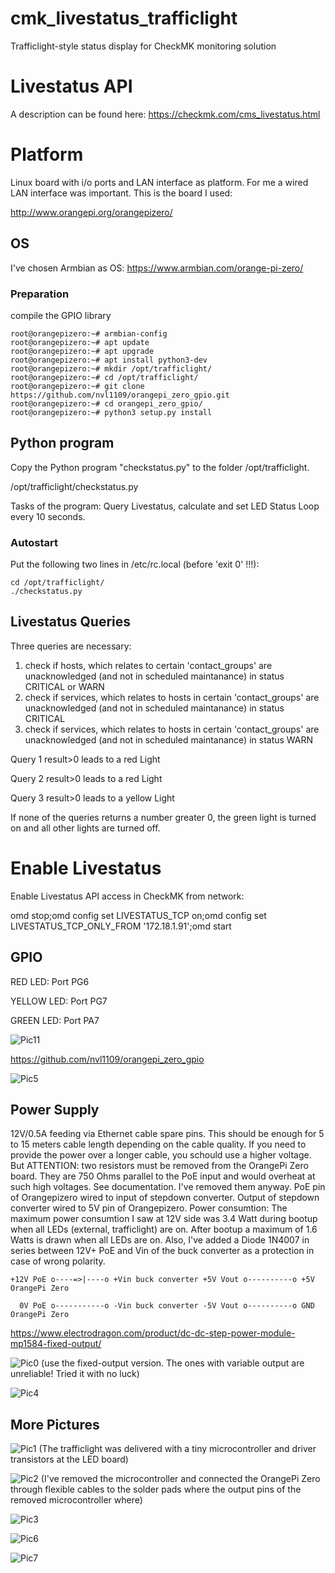 # cmk_livestatus_trafficlight
Trafficlight-style status display for CheckMK monitoring solution

# Livestatus API
A description can be found here:
https://checkmk.com/cms_livestatus.html


# Platform
Linux board with i/o ports and LAN interface as platform. For me a wired LAN interface was important. 
This is the board I used:

http://www.orangepi.org/orangepizero/

## OS
I've chosen Armbian as OS:
https://www.armbian.com/orange-pi-zero/

### Preparation
compile the GPIO library
```
root@orangepizero:~# armbian-config
root@orangepizero:~# apt update
root@orangepizero:~# apt upgrade
root@orangepizero:~# apt install python3-dev
root@orangepizero:~# mkdir /opt/trafficlight/
root@orangepizero:~# cd /opt/trafficlight/
root@orangepizero:~# git clone https://github.com/nvl1109/orangepi_zero_gpio.git
root@orangepizero:~# cd orangepi_zero_gpio/
root@orangepizero:~# python3 setup.py install
```
## Python program
Copy the Python program "checkstatus.py" to the folder /opt/trafficlight.

/opt/trafficlight/checkstatus.py

Tasks of the program: Query Livestatus, calculate and set LED Status
Loop every 10 seconds.

### Autostart
Put the following two lines in /etc/rc.local (before 'exit 0' !!!):
```
cd /opt/trafficlight/
./checkstatus.py
```

## Livestatus Queries
Three queries are necessary:
1) check if hosts, which relates to certain 'contact_groups' are unacknowledged (and not in scheduled maintanance) in status CRITICAL or WARN
2) check if services, which relates to hosts in certain 'contact_groups' are unacknowledged (and not in scheduled maintanance) in status CRITICAL
3) check if services, which relates to hosts in certain 'contact_groups' are unacknowledged (and not in scheduled maintanance) in status WARN


Query 1 result>0 leads to a red Light

Query 2 result>0 leads to a red Light

Query 3 result>0 leads to a yellow Light

If none of the queries returns a number greater 0, the green light is turned on and all other lights are turned off.

# Enable Livestatus
Enable Livestatus API access in CheckMK from network:

omd stop;omd config set LIVESTATUS_TCP on;omd config set LIVESTATUS_TCP_ONLY_FROM '172.18.1.91';omd start

## GPIO

RED LED: Port PG6

YELLOW LED: Port PG7

GREEN LED: Port PA7

![Pic11](pics/Orange-Pi-Zero-Pinout.jpg)

https://github.com/nvl1109/orangepi_zero_gpio

![Pic5](pics/5.jpg)

## Power Supply

12V/0.5A feeding via Ethernet cable spare pins. This should be enough for 5 to 15 meters cable length depending on the cable quality. If you need to provide the power over a longer cable, you schould use a higher voltage. But ATTENTION: two resistors must be removed from the OrangePi Zero board. They are 750 Ohms parallel to the PoE input and would overheat at such high voltages. See documentation. I've removed them anyway.
PoE pin of Orangepizero wired to input of stepdown converter. Output of stepdown converter wired to 5V pin of Orangepizero.
Power consumtion: The maximum power consumtion I saw at 12V side was 3.4 Watt during bootup when all LEDs (external, trafficlight) are on. After bootup a maximum of 1.6 Watts is drawn when all LEDs are on.
Also, I've added a Diode 1N4007 in series between 12V+ PoE and Vin of the buck converter as a protection in case of wrong polarity.
```
+12V PoE o----=>|----o +Vin buck converter +5V Vout o----------o +5V OrangePi Zero

  0V PoE o-----------o -Vin buck converter -5V Vout o----------o GND OrangePi Zero
```

https://www.electrodragon.com/product/dc-dc-step-power-module-mp1584-fixed-output/

![Pic0](pics/stepdown.PNG)
(use the fixed-output version. The ones with variable output are unreliable! Tried it with no luck)

![Pic4](pics/4.jpg)

## More Pictures

![Pic1](pics/1.jpg)
(The trafficlight was delivered with a tiny microcontroller and driver transistors at the LED board)

![Pic2](pics/2.jpg)
(I've removed the microcontroller and connected the OrangePi Zero through flexible cables to the solder pads where the output pins of the removed microcontroller where)

![Pic3](pics/3.jpg)

![Pic6](pics/6.jpg)

![Pic7](pics/7.jpg)
